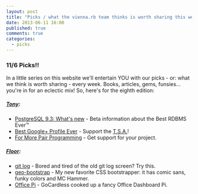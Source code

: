 ```yaml
---
layout: post
title: "Picks / what the vienna.rb team thinks is worth sharing this week"
date: 2013-06-11 16:00
published: true
comments: true
categories:
  - picks
---
```


### 11/6 Picks!!

In a little series on this website we'll entertain YOU with our picks - or: what we think is worth sharing - every week.
Books, articles, gems, funsies... you're in for an eclectic mix! So, here's for the eighth edition:

##### [Tony][5]:
  - [PostgreSQL 9.3: What's new][6] - Beta information about the Best RDBMS Ever&trade;
  - [Best Google+ Profile Ever][7] - Support the [T.S.A.][4]!
  - [For More Pair Programming][8] - Get support for your project.

##### [Floor][9]:
  - [git log][10] - Bored and tired of the old git log screen? Try this.
  - [geo-bootstrap][11] - My new favorite CSS bootstrapper: it has comic sans, funky colors and MC Hammer.
  - [Office Pi][12] - GoCardless cooked up a fancy Office Dashboard Pi.

[4]: http://oktobetakei.spreadshirt.com/t-s-a-takei-straight-alliance-C114867
[5]: http://www.twitter.com/tony_xpro
[6]: http://wiki.postgresql.org/wiki/What%27s_new_in_PostgreSQL_9.3
[7]: https://plus.google.com/+GeorgeTakei/posts
[8]: http://www.pairprogramwith.me/
[9]: http://www.twitter.com/floordrees
[10]: https://coderwall.com/p/euwpig
[11]: http://divshot.github.io/geo-bootstrap/
[12]: https://gocardless.com/blog/raspberry-pi-metric-dashboards/
